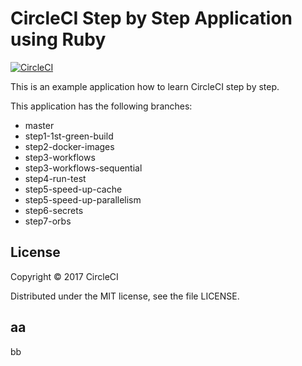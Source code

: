# CircleCI Step by Step Application using Ruby
[![CircleCI](https://circleci.com/gh/kurumai/circleci-step-by-step-ruby/tree/step5-speed-up-cache.svg?style=svg)](https://circleci.com/gh/kurumai/circleci-step-by-step-ruby/tree/step5-speed-up-cache)

This is an example application how to learn CircleCI step by step.

This application has the following branches: 

- master
- step1-1st-green-build
- step2-docker-images
- step3-workflows
- step3-workflows-sequential
- step4-run-test
- step5-speed-up-cache
- step5-speed-up-parallelism
- step6-secrets
- step7-orbs

## License

Copyright © 2017 CircleCI

Distributed under the MIT license, see the file LICENSE.


## aa
bb
